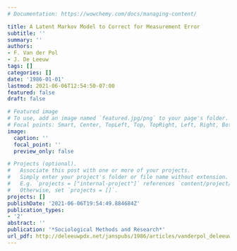 ```yaml
---
# Documentation: https://wowchemy.com/docs/managing-content/

title: A Latent Markov Model to Correct for Measurement Error
subtitle: ''
summary: ''
authors:
- F. Van der Pol
- J. De Leeuw
tags: []
categories: []
date: '1986-01-01'
lastmod: 2021-06-06T12:54:50-07:00
featured: false
draft: false

# Featured image
# To use, add an image named `featured.jpg/png` to your page's folder.
# Focal points: Smart, Center, TopLeft, Top, TopRight, Left, Right, BottomLeft, Bottom, BottomRight.
image:
  caption: ''
  focal_point: ''
  preview_only: false

# Projects (optional).
#   Associate this post with one or more of your projects.
#   Simply enter your project's folder or file name without extension.
#   E.g. `projects = ["internal-project"]` references `content/project/deep-learning/index.md`.
#   Otherwise, set `projects = []`.
projects: []
publishDate: '2021-06-06T19:54:49.884684Z'
publication_types:
- '2'
abstract: ''
publication: '*Sociological Methods and Research*'
url_pdf: http://deleeuwpdx.net/janspubs/1986/articles/vanderpol_deleeuw_A_86.pdf
---
```

